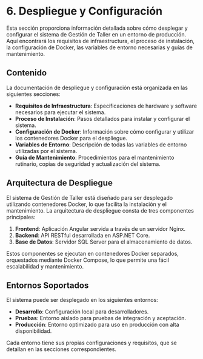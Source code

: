 ﻿# 6. Despliegue y Configuración

Esta sección proporciona información detallada sobre cómo desplegar y configurar el sistema de Gestión de Taller en un entorno de producción. Aquí encontrará los requisitos de infraestructura, el proceso de instalación, la configuración de Docker, las variables de entorno necesarias y guías de mantenimiento.

## Contenido

La documentación de despliegue y configuración está organizada en las siguientes secciones:

- **Requisitos de Infraestructura**: Especificaciones de hardware y software necesarios para ejecutar el sistema.
- **Proceso de Instalación**: Pasos detallados para instalar y configurar el sistema.
- **Configuración de Docker**: Información sobre cómo configurar y utilizar los contenedores Docker para el despliegue.
- **Variables de Entorno**: Descripción de todas las variables de entorno utilizadas por el sistema.
- **Guía de Mantenimiento**: Procedimientos para el mantenimiento rutinario, copias de seguridad y actualización del sistema.

## Arquitectura de Despliegue

El sistema de Gestión de Taller está diseñado para ser desplegado utilizando contenedores Docker, lo que facilita la instalación y el mantenimiento. La arquitectura de despliegue consta de tres componentes principales:

1. **Frontend**: Aplicación Angular servida a través de un servidor Nginx.
2. **Backend**: API RESTful desarrollada en ASP.NET Core.
3. **Base de Datos**: Servidor SQL Server para el almacenamiento de datos.

Estos componentes se ejecutan en contenedores Docker separados, orquestados mediante Docker Compose, lo que permite una fácil escalabilidad y mantenimiento.

## Entornos Soportados

El sistema puede ser desplegado en los siguientes entornos:

- **Desarrollo**: Configuración local para desarrolladores.
- **Pruebas**: Entorno aislado para pruebas de integración y aceptación.
- **Producción**: Entorno optimizado para uso en producción con alta disponibilidad.

Cada entorno tiene sus propias configuraciones y requisitos, que se detallan en las secciones correspondientes.